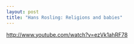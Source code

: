 ```yaml
---
layout: post
title: "Hans Rosling: Religions and babies"
---
```


http://www.youtube.com/watch?v=ezVk1ahRF78
